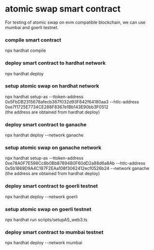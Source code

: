 # atomic swap smart contract

For testing of atomic swap on evm compatible blockchain, we can use mumbai and goerli testnet.  

### compile smart contract
npx hardhat compile

### deploy smart contract to hardhat network
npx hardhat deploy

### setup atomic swap on hardhat network
npx hardhat setup-as --ttoken-address 0x5FbDB2315678afecb367f032d93F642f64180aa3 --htlc-address 0xe7f1725E7734CE288F8367e1Bb143E90bb3F0512  
(the address are obtained from hardhat deploy)

### deploy smart contract to ganache
npx hardhat deploy --network ganache

### setup atomic swap on ganache network
npx hardhat setup-as --ttoken-address 0xe78A0F7E598Cc8b0Bb87894B0F60dD2a88d6a8Ab --htlc-address 0x5b1869D9A4C187F2EAa108f3062412ecf0526b24 --network ganache
(the address are obtained from hardhat deploy)

### deploy smart contract to goerli testnet
npx hardhat deploy --network goerli

### setup atomic swap on goerli testnet
npx hardhat run scripts/setupAS_web3.ts

### deploy smart contract to mumbai testnet
npx hardhat deploy --network mumbai